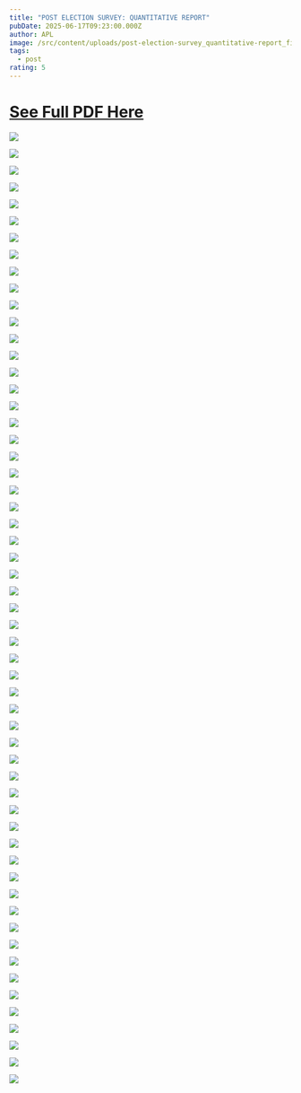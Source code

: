 ```yaml
---
title: "POST ELECTION SURVEY: QUANTITATIVE REPORT"
pubDate: 2025-06-17T09:23:00.000Z
author: APL
image: /src/content/uploads/post-election-survey_quantitative-report_final-draft_page-0001.jpg
tags:
  - post
rating: 5
---
```

# **[See Full PDF Here](https://www.dropbox.com/scl/fi/hhjeq16i6paitcr7bvl5o/Post-Election-Survey_Quantitative-Report_Final-Draft.pdf?rlkey=k69sbgpxpptoi31j9c9kn4w3z&st=sr4vifgc&dl=0)**

![](/src/content/uploads/post-election-survey_quantitative-report_final-draft_page-0002.jpg)

![](/src/content/uploads/post-election-survey_quantitative-report_final-draft_page-0003.jpg)

![](/src/content/uploads/post-election-survey_quantitative-report_final-draft_page-0004.jpg)

![](/src/content/uploads/post-election-survey_quantitative-report_final-draft_page-0005.jpg)

![](/src/content/uploads/post-election-survey_quantitative-report_final-draft_page-0006.jpg)

![](/src/content/uploads/post-election-survey_quantitative-report_final-draft_page-0007.jpg)

![](/src/content/uploads/post-election-survey_quantitative-report_final-draft_page-0008.jpg)

![](/src/content/uploads/post-election-survey_quantitative-report_final-draft_page-0009.jpg)

![](/src/content/uploads/post-election-survey_quantitative-report_final-draft_page-0010.jpg)

![](/src/content/uploads/post-election-survey_quantitative-report_final-draft_page-0011.jpg)

![](/src/content/uploads/post-election-survey_quantitative-report_final-draft_page-0012.jpg)

![](/src/content/uploads/post-election-survey_quantitative-report_final-draft_page-0013.jpg)

![](/src/content/uploads/post-election-survey_quantitative-report_final-draft_page-0014.jpg)

![](/src/content/uploads/post-election-survey_quantitative-report_final-draft_page-0015.jpg)

![](/src/content/uploads/post-election-survey_quantitative-report_final-draft_page-0016.jpg)

![](/src/content/uploads/post-election-survey_quantitative-report_final-draft_page-0017.jpg)

![](/src/content/uploads/post-election-survey_quantitative-report_final-draft_page-0018.jpg)

![](/src/content/uploads/post-election-survey_quantitative-report_final-draft_page-0019.jpg)

![](/src/content/uploads/post-election-survey_quantitative-report_final-draft_page-0020.jpg)

![](/src/content/uploads/post-election-survey_quantitative-report_final-draft_page-0021.jpg)

![](/src/content/uploads/post-election-survey_quantitative-report_final-draft_page-0022.jpg)

![](/src/content/uploads/post-election-survey_quantitative-report_final-draft_page-0023.jpg)

![](/src/content/uploads/post-election-survey_quantitative-report_final-draft_page-0024.jpg)

![](/src/content/uploads/post-election-survey_quantitative-report_final-draft_page-0025.jpg)

![](/src/content/uploads/post-election-survey_quantitative-report_final-draft_page-0026.jpg)

![](/src/content/uploads/post-election-survey_quantitative-report_final-draft_page-0027.jpg)

![](/src/content/uploads/post-election-survey_quantitative-report_final-draft_page-0028.jpg)

![](/src/content/uploads/post-election-survey_quantitative-report_final-draft_page-0029.jpg)

![](/src/content/uploads/post-election-survey_quantitative-report_final-draft_page-0030.jpg)

![](/src/content/uploads/post-election-survey_quantitative-report_final-draft_page-0031.jpg)

![](/src/content/uploads/post-election-survey_quantitative-report_final-draft_page-0032.jpg)

![](/src/content/uploads/post-election-survey_quantitative-report_final-draft_page-0033.jpg)

![](/src/content/uploads/post-election-survey_quantitative-report_final-draft_page-0034.jpg)

![](/src/content/uploads/post-election-survey_quantitative-report_final-draft_page-0035.jpg)

![](/src/content/uploads/post-election-survey_quantitative-report_final-draft_page-0036.jpg)

![](/src/content/uploads/post-election-survey_quantitative-report_final-draft_page-0037.jpg)

![](/src/content/uploads/post-election-survey_quantitative-report_final-draft_page-0038.jpg)

![](/src/content/uploads/post-election-survey_quantitative-report_final-draft_page-0039.jpg)

![](/src/content/uploads/post-election-survey_quantitative-report_final-draft_page-0040.jpg)

![](/src/content/uploads/post-election-survey_quantitative-report_final-draft_page-0041.jpg)

![](/src/content/uploads/post-election-survey_quantitative-report_final-draft_page-0042.jpg)

![](/src/content/uploads/post-election-survey_quantitative-report_final-draft_page-0043.jpg)

![](/src/content/uploads/post-election-survey_quantitative-report_final-draft_page-0044.jpg)

![](/src/content/uploads/post-election-survey_quantitative-report_final-draft_page-0045.jpg)

![](/src/content/uploads/post-election-survey_quantitative-report_final-draft_page-0046.jpg)

![](/src/content/uploads/post-election-survey_quantitative-report_final-draft_page-0047.jpg)

![](/src/content/uploads/post-election-survey_quantitative-report_final-draft_page-0048.jpg)

![](/src/content/uploads/post-election-survey_quantitative-report_final-draft_page-0049.jpg)

![](/src/content/uploads/post-election-survey_quantitative-report_final-draft_page-0050.jpg)

![](/src/content/uploads/post-election-survey_quantitative-report_final-draft_page-0051.jpg)

![](/src/content/uploads/post-election-survey_quantitative-report_final-draft_page-0052.jpg)

![](/src/content/uploads/post-election-survey_quantitative-report_final-draft_page-0053.jpg)

![](/src/content/uploads/post-election-survey_quantitative-report_final-draft_page-0054.jpg)

![](/src/content/uploads/post-election-survey_quantitative-report_final-draft_page-0055.jpg)

![](/src/content/uploads/post-election-survey_quantitative-report_final-draft_page-0056.jpg)

![](/src/content/uploads/post-election-survey_quantitative-report_final-draft_page-0057.jpg)

![](/src/content/uploads/post-election-survey_quantitative-report_final-draft_page-0058.jpg)
